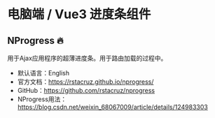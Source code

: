 # 电脑端 / Vue3 进度条组件

## NProgress 🔥

用于Ajax应用程序的超薄进度条。用于路由加载的过程中。

- 默认语言：English
- 官方文档：https://rstacruz.github.io/nprogress/
- GitHub：https://github.com/rstacruz/nprogress
- NProgress用法：https://blog.csdn.net/weixin_68067009/article/details/124983303